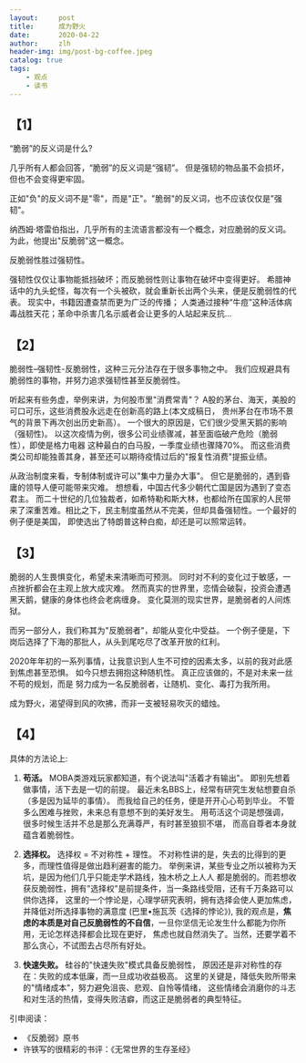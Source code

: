 ```yaml
---
layout:     post
title:      成为野火
date:       2020-04-22
author:     zlh
header-img: img/post-bg-coffee.jpeg
catalog: true
tags:
    - 观点
    - 读书
---
```

## 【1】 
“脆弱”的反义词是什么?

几乎所有人都会回答，“脆弱”的反义词是“强韧”。
但是强韧的物品虽不会损坏，但也不会变得更牢固。

正如"负"的反义词不是"零"，而是"正"。"脆弱"的反义词，也不应该仅仅是"强韧"。

纳西姆·塔雷伯指出，几乎所有的主流语言都没有一个概念，对应脆弱的反义词。
为此，他提出"反脆弱"这一概念。

反脆弱性胜过强韧性。

强韧性仅仅让事物能抵挡破坏；而反脆弱性则让事物在破坏中变得更好。
希腊神话中的九头蛇怪，每次有一个头被砍，就会重新长出两个头来，便是反脆弱性的代表。
现实中，书籍因遭查禁而更为广泛的传播；
人类通过接种“牛痘”这种活体病毒战胜天花；革命中杀害几名示威者会让更多的人站起来反抗... 


## 【2】 
脆弱性–强韧性-反脆弱性，这种三元分法存在于很多事物之中。
我们应规避具有脆弱性的事物，并努力追求强韧性甚至反脆弱性。

听起来有些务虚，举例来讲，为何股市里"消费常青"？
A股的茅台、海天，美股的可口可乐，这些消费股永远走在创新高的路上(本文成稿日，
贵州茅台在市场不景气的背景下再次创出历史新高）。
一个很大的原因是，它们很少受黑天鹅的影响（强韧性)。
以这次疫情为例，很多公司业绩骤减，甚至面临破产危险（脆弱性），即使是格力电器
这种最白的白马股，一季度业绩也骤降70%。
而这些消费类公司却能独善其身，甚至还可以期待疫情过后的"报复性消费"提振业绩。 

从政治制度来看，专制体制或许可以"集中力量办大事"。
但它是脆弱的，遇到昏庸的领导人便可能带来灾难。
想想看，中国古代多少朝代亡国是因为遇到了变态君主。
而二十世纪的几位独裁者，如希特勒和斯大林，也都给所在国家的人民带来了深重苦难。​ 
相比之下，民主制度虽然从不完美，但却具备强韧性。一个最好的例子便是美国，
即使选出了特朗普这种白痴，却还是可以照常运转。

## 【3】
脆弱的人生畏惧变化，希望未来清晰而可预测。
同时对不利的变化过于敏感，一点挫折都会在主观上放大成灾难。
然而真实的世界里，恋情会破裂，投资会遭遇黑天鹅，健康的身体也终会老病缠身。
变化莫测的现实世界，是脆弱者的人间炼狱。

而另一部分人，我们称其为"反脆弱者"，却能从变化中受益。
一个例子便是，下岗后选择了下海的那批人，从头到尾吃尽了改革开放的红利。

2020年年初的一系列事情，让我意识到人生不可控的因素太多，以前的我对此感到焦虑甚至恐惧。
如今只想去拥抱这种随机性。
真正应该做的，不是对未来一丝不苟的规划，而是
努力成为一名反脆弱者，让随机、变化、毒打为我所用。

成为野火，渴望得到风的吹拂，而非一支被轻易吹灭的蜡烛。

## 【4】
具体的方法论上:

1. **苟活。**
MOBA类游戏玩家都知道，有个说法叫"活着才有输出"。
即别先想着做事情，活下去是一切的前提。
最近未名BBS上，经常有研究生发帖想要自杀（多是因为延毕的事情）。
而我给自己的任务，便是开开心心苟到毕业。
不管多么困难与挫败，未来总有意想不到的美好发生。
用苟活这个词是想强调，
很多时候生活并不总是那么充满尊严，有时甚至狼狈不堪，
而高自尊者本身就蕴含着脆弱性。

2. **选择权。**
选择权 = 不对称性 + 理性。
不对称性讲的是，失去的比得到的更多，而理性值得是做出趋利避害的能力。
举例来讲，某些专业之所以被称为天坑，是因为他们几乎只能走学术路线，独木桥之上人人
都是脆弱的。而若想收获反脆弱性，拥有"选择权"是前提条件，当一条路线受阻，还有千万条路可以供你选择，
这里的一个悖论是，心理学研究表明，拥有选择会使人更加焦虑，并降低对所选择事物的满意度 (巴里•施瓦茨《选择的悖论》),
我的观点是，**焦虑的本质是对自己反脆弱性的不自信**，一旦你坚信无论发生什么都能为你所用，无论怎样选择都会比现在更好，
焦虑也就自然消失了。当然，还要学着不那么贪心，不试图去占尽所有好处。


3. **快速失败。**
硅谷的"快速失败"模式具备反脆弱性，
原因还是非对称性的存在：失败的成本低廉，而一旦成功收益极高。
这里的关键是，降低失败所带来的"情绪成本"，努力避免沮丧、悲观、自怜等情绪，
这些情绪会消磨你的斗志和对生活的热情，变得失败洁癖，而这正是脆弱者的典型特征。



引申阅读：
- 《反脆弱》原书
- 许铁写的很精彩的书评：《无常世界的生存圣经》


